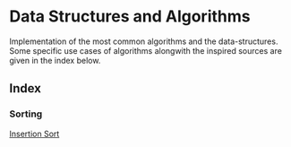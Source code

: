 # Data Structures and Algorithms

Implementation of the most common algorithms and the data-structures. Some specific use cases of algorithms alongwith 
the inspired sources are given in the index below. 

## Index

### Sorting

[Insertion Sort](https://github.com/kanhegaonkarsaurabh/ds-algorithms/blob/master/sorting/insert.py)
